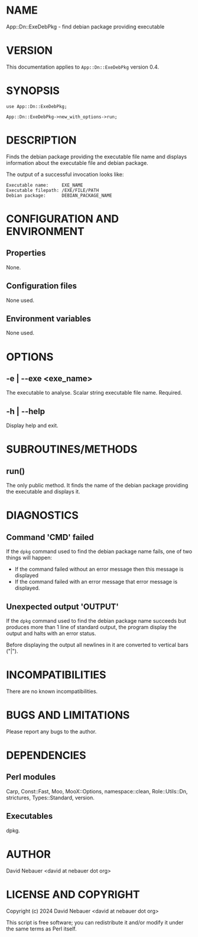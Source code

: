 # NAME

App::Dn::ExeDebPkg - find debian package providing executable

# VERSION

This documentation applies to `App::Dn::ExeDebPkg` version 0.4.

# SYNOPSIS

    use App::Dn::ExeDebPkg;

    App::Dn::ExeDebPkg->new_with_options->run;

# DESCRIPTION

Finds the debian package providing the executable file name and displays
information about the executable file and debian package.

The output of a successful invocation looks like:

    Executable name:     EXE_NAME
    Executable filepath: /EXE/FILE/PATH
    Debian package:      DEBIAN_PACKAGE_NAME

# CONFIGURATION AND ENVIRONMENT

## Properties

None.

## Configuration files

None used.

## Environment variables

None used.

# OPTIONS

## -e | --exe &lt;exe\_name>

The executable to analyse. Scalar string executable file name. Required.

## -h | --help

Display help and exit.

# SUBROUTINES/METHODS

## run()

The only public method. It finds the name of the debian package providing the
executable and displays it.

# DIAGNOSTICS

## Command 'CMD' failed

If the `dpkg` command used to find the debian package name fails, one of two
things will happen:

- If the command failed without an error message then this message is displayed
- If the command failed with an error message that error message is displayed.

## Unexpected output 'OUTPUT'

If the `dpkg` command used to find the debian package name succeeds but
produces more than 1 line of standard output, the program display the output
and halts with an error status.

Before displaying the output all newlines in it are converted to vertical bars
("|").

# INCOMPATIBILITIES

There are no known incompatibilities.

# BUGS AND LIMITATIONS

Please report any bugs to the author.

# DEPENDENCIES

## Perl modules

Carp, Const::Fast, Moo, MooX::Options, namespace::clean, Role::Utils::Dn,
strictures, Types::Standard, version.

## Executables

dpkg.

# AUTHOR

David Nebauer &lt;david at nebauer dot org>

# LICENSE AND COPYRIGHT

Copyright (c) 2024 David Nebauer &lt;david at nebauer dot org>

This script is free software; you can redistribute it and/or modify
it under the same terms as Perl itself.
